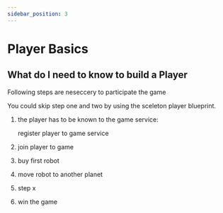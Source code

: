 ```yaml
---
sidebar_position: 3
---
```


# Player Basics

## What do I need to know to build a Player

Following steps are neseccery to participate the game

You could skip step one and two by using the sceleton player blueprint.

1. the player has to be known to the game service:

    register player to game service

2. join player to game

3. buy first robot

4. move robot to another planet

5. step x

6. win the game
